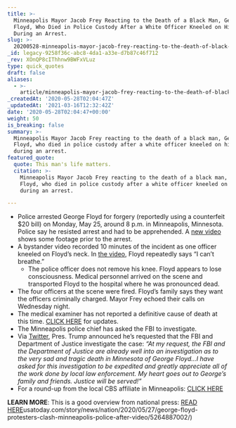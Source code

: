 ```yaml
---
title: >-
  Minneapolis Mayor Jacob Frey Reacting to the Death of a Black Man, George
  Floyd, Who Died in Police Custody After a White Officer Kneeled on His Neck
  During an Arrest.
slug: >-
  20200528-minneapolis-mayor-jacob-frey-reacting-to-the-death-of-black-man-while-a-white-officer-kneeled-on-his-neck-during-an-arrest
_id: legacy-9258f36c-abc8-4da1-a33e-d7b87c46f712
_rev: XOnQP8cIThhnw9BWFxVLuz
type: quick_quotes
draft: false
aliases:
  - >-
    article/minneapolis-mayor-jacob-frey-reacting-to-the-death-of-black-man-while-a-white-officer-kneeled-on-his-neck-during-an-arrest/
_createdAt: '2020-05-28T02:04:47Z'
_updatedAt: '2021-03-16T12:32:42Z'
date: '2020-05-28T02:04:47+00:00'
weight: 50
is_breaking: false
summary: >-
  Minneapolis Mayor Jacob Frey reacting to the death of a black man, George
  Floyd, who died in police custody after a white officer kneeled on his neck
  during an arrest.
featured_quote:
  quote: This man's life matters.
  citation: >-
    Minneapolis Mayor Jacob Frey reacting to the death of a black man, George
    Floyd, who died in police custody after a white officer kneeled on his neck
    during an arrest.

---
```

* Police arrested George Floyd for forgery (reportedly using a counterfeit $20 bill) on Monday, May 25, around 8 p.m. in Minneapolis, Minnesota. Police say he resisted arrest and had to be apprehended. A [new video](https://www.cbsnews.com/video/new-video-shows-minneapolis-police-arrest-of-george-floyd-before-death/) shows some footage prior to the arrest.
* A bystander video recorded 10 minutes of the incident as one officer kneeled on Floyd’s neck. In [the video](https://www.youtube.com/watch?v=zaGmz4DPlJw&bpctr=1590633582), Floyd repeatedly says “I can’t breathe.”
  * The police officer does not remove his knee. Floyd appears to lose consciousness. Medical personnel arrived on the scene and transported Floyd to the hospital where he was pronounced dead.
* The four officers at the scene were fired. Floyd’s family says they want the officers criminally charged. Mayor Frey echoed their calls on Wednesday night.
* The medical examiner has not reported a definitive cause of death at this time. [CLICK HERE](https://www.fox9.com/news/medical-examiner-releases-report-on-george-floyd-death) for updates.
* The Minneapolis police chief has asked the FBI to investigate.
* Via [Twitter](https://twitter.com/realDonaldTrump/status/1265774767493148672?s=20), Pres. Trump announced he’s requested that the FBI and Department of Justice investigate the case: _“At my request, the FBI and the Department of Justice are already well into an investigation as to the very sad and tragic death in Minnesota of George Floyd…I have asked for this investigation to be expedited and greatly appreciate all of the work done by local law enforcement. My heart goes out to George’s family and friends. Justice will be served!”_
* For a round-up from the local CBS affiliate in Minneapolis: [CLICK HERE](https://minnesota.cbslocal.com/2020/05/26/being-black-in-america-should-not-be-a-death-sentence-officials-respond-to-george-floyds-death/)

**LEARN MORE**: This is a good overview from national press: [READ HERE](https://www.usatoday.com/story/news/nation/2020/05/27/george-floyd-protesters-clash-minneapolis-police-after-video/5264887002/)usatoday.com/story/news/nation/2020/05/27/george-floyd-protesters-clash-minneapolis-police-after-video/5264887002/)